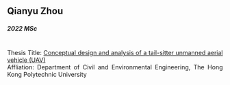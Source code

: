 ## Qianyu Zhou
##### 2022 MSc

<div align="justify">
<br/>
Thesis Title:
<a href="https://theses.lib.polyu.edu.hk/handle/200/11471">Conceptual design and analysis of a tail-sitter unmanned aerial vehicle (UAV)
</a>
<br/>
Affliation: Department of Civil and Environmental Engineering, The Hong Kong Polytechnic University
</div>
